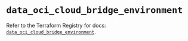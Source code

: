 # `data_oci_cloud_bridge_environment`

Refer to the Terraform Registry for docs: [`data_oci_cloud_bridge_environment`](https://registry.terraform.io/providers/oracle/oci/7.19.0/docs/data-sources/cloud_bridge_environment).
